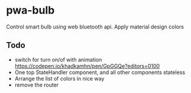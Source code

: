 # pwa-bulb
Control smart bulb using web bluetooth api.
Apply material design colors


## Todo
- switch for turn on/of with animation
  https://codepen.io/khadkamhn/pen/GpGGQe?editors=0100
- One top StateHandler component, and all other components stateless
- Arrange the list of colors in nice way
- remove the router
